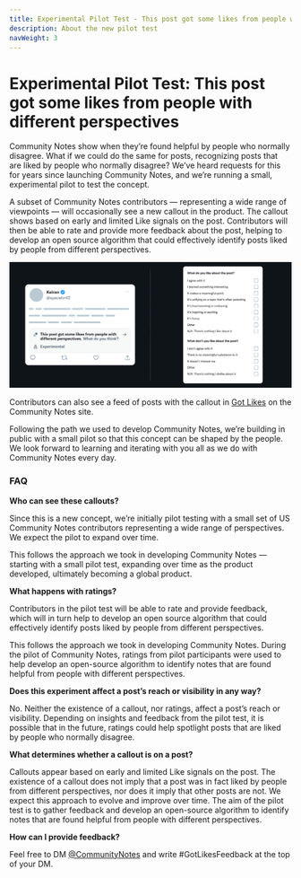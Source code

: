 ```yaml
---
title: Experimental Pilot Test - This post got some likes from people with different perspectives
description: About the new pilot test
navWeight: 3
---
```

# Experimental Pilot Test: This post got some likes from people with different perspectives

Community Notes show when they’re found helpful by people who normally disagree. What if we could do the same for posts, recognizing posts that are liked by people who normally disagree? We’ve heard requests for this for years since launching Community Notes, and we’re running a small, experimental pilot to test the concept.

A subset of Community Notes contributors — representing a wide range of viewpoints — will occasionally see a new callout in the product. The callout shows based on early and limited Like signals on the post. Contributors will then be able to rate and provide more feedback about the post, helping to develop an open source algorithm that could effectively identify posts liked by people from different perspectives.

![Post got some likes from people with different perspectives](../images/got-some-likes-ratings.png)

Contributors can also see a feed of posts with the callout in [Got Likes](https://x.com/i/communitynotes/got_likes) on the Community Notes site.

Following the path we used to develop Community Notes, we’re building in public with a small pilot so that this concept can be shaped by the people. We look forward to learning and iterating with you all as we do with Community Notes every day.

### FAQ

**Who can see these callouts?**

Since this is a new concept, we’re initially pilot testing with a small set of US Community Notes contributors representing a wide range of perspectives. We expect the pilot to expand over time.

This follows the approach we took in developing Community Notes — starting with a small pilot test, expanding over time as the product developed, ultimately becoming a global product.

**What happens with ratings?**

Contributors in the pilot test will be able to rate and provide feedback, which will in turn help to develop an open source algorithm that could effectively identify posts liked by people from different perspectives. 

This follows the approach we took in developing Community Notes. During the pilot of Community Notes, ratings from pilot participants were used to help develop an open-source algorithm to identify notes that are found helpful from people with different perspectives.

**Does this experiment affect a post’s reach or visibility in any way?**

No. Neither the existence of a callout, nor ratings, affect a post’s reach or visibility. Depending on insights and feedback from the pilot test, it is possible that in the future, ratings could help spotlight posts that are liked by people who normally disagree.

**What determines whether a callout is on a post?**

Callouts appear based on early and limited Like signals on the post. The existence of a callout does not imply that a post was in fact liked by people from different perspectives, nor does it imply that other posts are not. We expect this approach to evolve and improve over time. The aim of the pilot test is to gather feedback and develop an open-source algorithm to identify notes that are found helpful from people with different perspectives.

**How can I provide feedback?**

Feel free to DM [@CommunityNotes](https://x.com/communitynotes) and write #GotLikesFeedback at the top of your DM.
